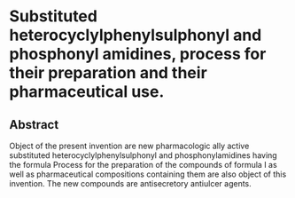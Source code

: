 # Substituted heterocyclylphenylsulphonyl and phosphonyl amidines, process for their preparation and their pharmaceutical use.

## Abstract
Object of the present invention are new pharmacologic ally active substituted heterocyclylphenylsulphonyl and phosphonylamidines having the formula Process for the preparation of the compounds of formula I as well as pharmaceutical compositions containing them are also object of this invention. The new compounds are antisecretory antiulcer agents.